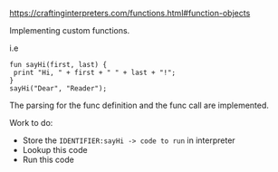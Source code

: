 https://craftinginterpreters.com/functions.html#function-objects

Implementing custom functions.

i.e
```lox
fun sayHi(first, last) {
 print "Hi, " + first + " " + last + "!";
}
sayHi("Dear", "Reader");
```

The parsing for the func definition and the func call are implemented.

Work to do:
- Store the `IDENTIFIER:sayHi -> code to run` in interpreter
- Lookup this code
- Run this code
